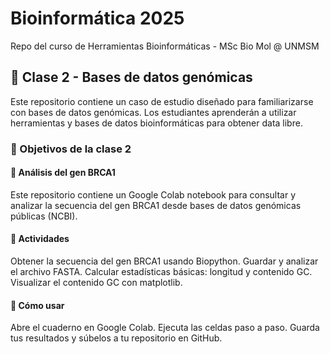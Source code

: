 # Bioinformática 2025
Repo del curso de Herramientas Bioinformáticas - MSc Bio Mol @ UNMSM

## 🧬 Clase 2 - Bases de datos genómicas
Este repositorio contiene un caso de estudio diseñado para familiarizarse con bases de datos genómicas. Los estudiantes aprenderán a utilizar herramientas y bases de datos bioinformáticas para obtener data libre.

### 📘 Objetivos de la clase 2

#### 🧬 Análisis del gen BRCA1
Este repositorio contiene un Google Colab notebook para consultar y analizar la secuencia del gen BRCA1 desde bases de datos genómicas públicas (NCBI).

#### 📌 Actividades

Obtener la secuencia del gen BRCA1 usando Biopython.
Guardar y analizar el archivo FASTA.
Calcular estadísticas básicas: longitud y contenido GC.
Visualizar el contenido GC con matplotlib.

#### 🚀 Cómo usar

Abre el cuaderno en Google Colab.
Ejecuta las celdas paso a paso.
Guarda tus resultados y súbelos a tu repositorio en GitHub.
